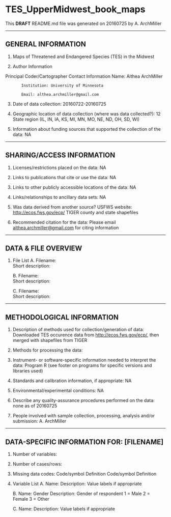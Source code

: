 # TES_UpperMidwest_book_maps

This **DRAFT** README.md file was generated on 20160725 by A. ArchMiller


-------------------
GENERAL INFORMATION
-------------------


1. Maps of Threatened and Endangered Species (TES) in the Midwest


2. Author Information


  Principal Coder/Cartographer Contact Information
        Name: Althea ArchMiller
        
           Institution: University of Minnesota
           
           Email: althea.archmiller@gmail.com




3. Date of data collection: 20160722-20160725


4. Geographic location of data collection (where was data collected?): 12 State region (IL, IN, IA, KS, MI, MN, MO, NE, ND, OH, SD, WI)


5. Information about funding sources that supported the collection of the data: NA




--------------------------
SHARING/ACCESS INFORMATION
-------------------------- 


1. Licenses/restrictions placed on the data: NA


2. Links to publications that cite or use the data: NA


3. Links to other publicly accessible locations of the data: NA


4. Links/relationships to ancillary data sets: NA


5. Was data derived from another source?
           USFWS website: http://ecos.fws.gov/ecp/
           TIGER county and state shapefiles


6. Recommended citation for the data: Please email althea.archmiller@gmail.com for citing information 




---------------------
DATA & FILE OVERVIEW
---------------------


1. File List
   A. Filename:        
      Short description:        


        
   B. Filename:        
      Short description:        


        
   C. Filename:        
      Short description:





--------------------------
METHODOLOGICAL INFORMATION
--------------------------


1. Description of methods used for collection/generation of data: 
Downloaded TES occurence data from http://ecos.fws.gov/ecp/, then merged with shapefiles from TIGER


2. Methods for processing the data: <describe how the submitted data were generated from the raw or collected data>


3. Instrument- or software-specific information needed to interpret the data: Program R (see footer on programs for specific versions and libraries used)


4. Standards and calibration information, if appropriate: NA


5. Environmental/experimental conditions: NA


6. Describe any quality-assurance procedures performed on the data: none as of 20160725


7. People involved with sample collection, processing, analysis and/or submission: A. ArchMiller






-----------------------------------------
DATA-SPECIFIC INFORMATION FOR: [FILENAME]
-----------------------------------------
<create sections for each dataset included>


1. Number of variables:


2. Number of cases/rows: 




3. Missing data codes:
        Code/symbol        Definition
        Code/symbol        Definition


4. Variable List
    A. Name: <variable name>
       Description: <description of the variable>
                    Value labels if appropriate


    B. Name: Gender 
       Description: Gender of respondent
                    1 = Male
                    2 = Female
                    3 = Other                


    C. Name: <variable name>
       Description: <description of the variable>
                    Value labels if appropriate
